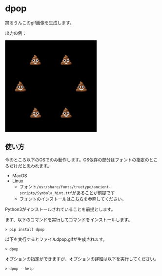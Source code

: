 # dpop

踊るうんこのgif画像を生成します。

出力の例：

![dancing pile of poo](dpop.gif)

## 使い方

今のところ以下のOSでのみ動作します。OS依存の部分はフォントの指定のところだけだと思われます。

- MacOS
- Linux
  - フォント`/usr/share/fonts/truetype/ancient-scripts/Symbola_hint.ttf`があることが前提です
  - フォントのインストールは[こちら](https://qiita.com/polamjag/items/7295a15fca6a9eeb5d84#%E3%82%A4%E3%83%B3%E3%82%B9%E3%83%88%E3%83%BC%E3%83%AB%E6%96%B9%E6%B3%95)を参照してください。

Python3がインストールされていることを前提とします。

まず、以下のコマンドを実行してコマンドをインストールします。

```shellsession
> pip install dpop
```

以下を実行するとファイルdpop.gifが生成されます。

```shellsession
> dpop
```

オプションの指定ができますが、オプションの詳細は以下を実行してください。

```shellsession
> dpop --help
```

